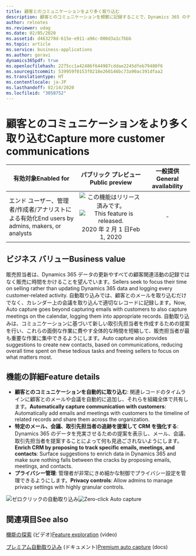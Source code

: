 ```yaml
---
title: 顧客とのコミュニケーションをより多く取り込む
description: 顧客とのコミュニケーションを頻繁に記録することで、Dynamics 365 のデータ品質が向上し、その結果として分析情報が強化されます。 自動取り込みにより、販売担当者は、共有対象をきめ細かく制御しながら、顧客とのコミュニケーションをより多く取り込み、Dynamics 365 を労力なしで更新できます。
author: relnotes
ms.reviewer: udag
ms.date: 02/05/2020
ms.assetid: d463278d-615e-e911-a96c-000d3a1c7bbb
ms.topic: article
ms.service: business-applications
ms.author: goravi
dynamics365pdf: true
ms.openlocfilehash: 2275cc1a42486f644987cddae2245dfeb79480f6
ms.sourcegitcommit: 539959f0153f0218e260146bc73a90ac391dfaa2
ms.translationtype: HT
ms.contentlocale: ja-JP
ms.lasthandoff: 02/14/2020
ms.locfileid: "3058752"
---
```

# <a name="capture-more-customer-communications"></a><span data-ttu-id="f41db-104">顧客とのコミュニケーションをより多く取り込む</span><span class="sxs-lookup"><span data-stu-id="f41db-104">Capture more customer communications</span></span>


| <span data-ttu-id="f41db-105">有効対象</span><span class="sxs-lookup"><span data-stu-id="f41db-105">Enabled for</span></span>    |  <span data-ttu-id="f41db-106">パブリック プレビュー</span><span class="sxs-lookup"><span data-stu-id="f41db-106">Public preview</span></span> | <span data-ttu-id="f41db-107">一般提供</span><span class="sxs-lookup"><span data-stu-id="f41db-107">General availability</span></span> | 
| ---------- | :----------: |:----------: |
|<span data-ttu-id="f41db-108">エンド ユーザー、管理者/作成者/アナリストによる有効化</span><span class="sxs-lookup"><span data-stu-id="f41db-108">End users by admins, makers, or analysts</span></span>|<span data-ttu-id="f41db-109">![この機能はリリース済みです。](/dynamics365-release-plan/media/green-checkmark.png "この機能はリリース済みです。")</span><span class="sxs-lookup"><span data-stu-id="f41db-109">![This feature is released.](/dynamics365-release-plan/media/green-checkmark.png "This feature is released.")</span></span> <span data-ttu-id="f41db-110">2020 年 2 月 1 日</span><span class="sxs-lookup"><span data-stu-id="f41db-110">Feb 1, 2020</span></span>| -|


## <a name="business-value"></a><span data-ttu-id="f41db-111">ビジネス バリュー</span><span class="sxs-lookup"><span data-stu-id="f41db-111">Business value</span></span>
<!-- bv start -->
<span data-ttu-id="f41db-112">販売担当者は、Dynamics 365 データの更新やすべての顧客関連活動の記録ではなく販売に時間をかけることを望んでいます。</span><span class="sxs-lookup"><span data-stu-id="f41db-112">Sellers seek to focus their time on selling rather than updating Dynamics 365 data and logging every customer-related activity.</span></span> <span data-ttu-id="f41db-113">自動取り込みでは、顧客とのメールを取り込むだけでなく、カレンダー上の会議を取り込んで適切なレコードに記録します。</span><span class="sxs-lookup"><span data-stu-id="f41db-113">Now, Auto capture goes beyond capturing emails with customers to also capture meetings on the calendar, logging them into appropriate records.</span></span> <span data-ttu-id="f41db-114">自動取り込みは、コミュニケーションに基づいて新しい取引先担当者を作成するための提案を行い、これらの面倒な作業に費やす全体的な時間を短縮して、販売担当者が最も重要な作業に集中できるようにします。</span><span class="sxs-lookup"><span data-stu-id="f41db-114">Auto capture also provides suggestions to create new contacts, based on communications, reducing overall time spent on these tedious tasks and freeing sellers to focus on what matters most.</span></span>
<!-- bv end -->



## <a name="feature-details"></a><span data-ttu-id="f41db-115">機能の詳細</span><span class="sxs-lookup"><span data-stu-id="f41db-115">Feature details</span></span>
<!--feature detail start -->
- <span data-ttu-id="f41db-116">**顧客とのコミュニケーションを自動的に取り込む**: 関連レコードのタイムラインに顧客とのメールや会議を自動的に追加し、それらを組織全体で共有します。</span><span class="sxs-lookup"><span data-stu-id="f41db-116">**Automatically capture communication with customers**: Automatically add emails and meetings with customers to the timeline of related records and share them across the organization.</span></span>
- <span data-ttu-id="f41db-117">**特定のメール、会議、取引先担当者の追跡を提案して CRM を強化する**: Dynamics 365 のデータを充実させるための提案を表示し、メール、会議、取引先担当者を提案することによって何も見過ごされないようにします。</span><span class="sxs-lookup"><span data-stu-id="f41db-117">**Enrich CRM by proposing to track specific emails, meetings, and contacts**: Surface suggestions to enrich data in Dynamics 365 and make sure nothing falls between the cracks by proposing emails, meetings, and contacts.</span></span>
- <span data-ttu-id="f41db-118">**プライバシー管理**: 管理者が非常にきめ細かな制御でプライバシー設定を管理できるようにします。</span><span class="sxs-lookup"><span data-stu-id="f41db-118">**Privacy controls**: Allow admins to manage privacy settings with highly granular controls.</span></span>

<span data-ttu-id="f41db-119">![ゼロクリックの自動取り込み](media/zero-click-auto-capture.png "ゼロクリックの自動取り込み")</span><span class="sxs-lookup"><span data-stu-id="f41db-119">![Zero-click Auto capture](media/zero-click-auto-capture.png "Zero-click Auto capture")</span></span>
<!--feature detail end -->










## <a name="see-also"></a><span data-ttu-id="f41db-120">関連項目</span><span class="sxs-lookup"><span data-stu-id="f41db-120">See also</span></span>
<span data-ttu-id="f41db-121">[機能の探索](https://aka.ms/ROGSI19RW2ROV3) (ビデオ)</span><span class="sxs-lookup"><span data-stu-id="f41db-121">[Feature exploration](https://aka.ms/ROGSI19RW2ROV3) (video)</span></span>

<span data-ttu-id="f41db-122">[プレミアム自動取り込み](https://docs.microsoft.com/dynamics365/ai/sales/premium-auto-capture) (ドキュメント)</span><span class="sxs-lookup"><span data-stu-id="f41db-122">[Premium auto capture](https://docs.microsoft.com/dynamics365/ai/sales/premium-auto-capture) (docs)</span></span>
